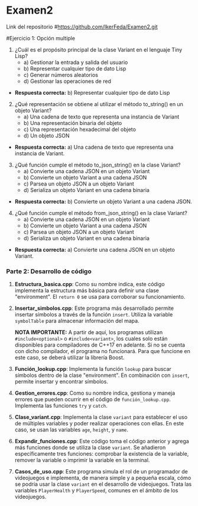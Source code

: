 # Examen2
Link del repositorio #https://github.com/IkerFeda/Examen2.git

#Ejercicio 1: Opción multiple

1. ¿Cuál es el propósito principal de la clase Variant en el lenguaje Tiny Lisp?
   - a) Gestionar la entrada y salida del usuario
   - b) Representar cualquier tipo de dato Lisp
   - c) Generar números aleatorios
   - d) Gestionar las operaciones de red
  - **Respuesta correcta:** b) Representar cualquier tipo de dato Lisp

2. ¿Qué representación se obtiene al utilizar el método to_string() en un objeto Variant?
   - a) Una cadena de texto que representa una instancia de Variant
   - b) Una representación binaria del objeto
   - c) Una representación hexadecimal del objeto
   - d) Un objeto JSON
  - **Respuesta correcta:** a) Una cadena de texto que representa una instancia de Variant.

3. ¿Qué función cumple el método to_json_string() en la clase Variant?
   - a) Convierte una cadena JSON en un objeto Variant
   - b) Convierte un objeto Variant a una cadena JSON
   - c) Parsea un objeto JSON a un objeto Variant
   - d) Serializa un objeto Variant en una cadena binaria
  - **Respuesta correcta:** b) Convierte un objeto Variant a una cadena JSON.

4. ¿Qué función cumple el método from_json_string() en la clase Variant?
   - a) Convierte una cadena JSON en un objeto Variant
   - b) Convierte un objeto Variant a una cadena JSON
   - c) Parsea un objeto JSON a un objeto Variant
   - d) Serializa un objeto Variant en una cadena binaria
  - **Respuesta correcta:** a) Convierte una cadena JSON en un objeto Variant.


### Parte 2: Desarrollo de código

1. **Estructura_basica.cpp**: Como su nombre indica, este código implementa la estructura más básica para definir una clase "environment". El `return 0` se usa para corroborar su funcionamiento.

2. **Insertar_simbolos.cpp**: Este programa más desarrollado permite insertar símbolos a través de la función `insert`. Utiliza la variable `symbolTable` para almacenar información del mapa.

    **NOTA IMPORTANTE:** A partir de aquí, los programas utilizan `#include<optional>` o `#include<variant>`, los cuales solo están disponibles para compiladores de C++17 en adelante. Si no se cuenta con dicho compilador, el programa no funcionará. Para que funcione en este caso, se deberá utilizar la librería Boost.

3. **Función_lookup.cpp**: Implementa la función `lookup` para buscar símbolos dentro de la clase "environment". En combinación con `insert`, permite insertar y encontrar símbolos.

4. **Gestion_errores.cpp**: Como su nombre indica, gestiona y maneja errores que pueden ocurrir en el código de `función_lookup.cpp`. Implementa las funciones `try` y `catch`.

5. **Clase_variant.cpp**: Implementa la clase `variant` para establecer el uso de múltiples variables y poder realizar operaciones con ellas. En este caso, se usan las variables `age`, `height`, y `name`.

6. **Expandir_funciones.cpp**: Este código toma el código anterior y agrega más funciones donde se utiliza la clase `variant`. Se añadieron específicamente tres funciones: comprobar la existencia de la variable, remover la variable o imprimir la variable en la terminal.

7. **Casos_de_uso.cpp**: Este programa simula el rol de un programador de videojuegos e implementa, de manera simple y a pequeña escala, cómo se podría usar la clase `variant` en el desarrollo de videojuegos. Trata las variables `PlayerHealth` y `PlayerSpeed`, comunes en el ámbito de los videojuegos.



